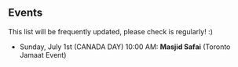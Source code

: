 ## Events 

This list will be frequently updated, please check is regularly! :) 

*   Sunday, July 1st (CANADA DAY) 10:00 AM: **Masjid Safai** (Toronto Jamaat Event)
